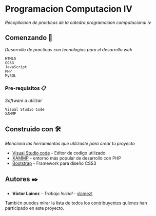 # Programacion Computacion IV

_Recopilacion de practicas de la catedra programacion computacional iv_

## Comenzando 🚀

_Desarrollo de practicas con tecnologias para el desarrollo web_

```
HTML5
CCS3
JavaScript
PHP
MySQL
```

### Pre-requisitos 📋

_Software a utilizar_

```
Visual Studio Code
XAMMP
```

## Construido con 🛠️

_Menciona las herramientas que utilizaste para crear tu proyecto_

* [Visual Studio code](https://code.visualstudio.com/) - Editor de codigo utilizado
* [XAMMP](https://www.apachefriends.org/es/index.html) - entorno más popular de desarrollo con PHP
* [Bootstrap](https://getbootstrap.com/) - Framework para diseño CSS3


## Autores ✒️

* **Víctor Laínez** - *Trabajo Inicial* - [vlainezt](https://github.com/vlainezt)

También puedes mirar la lista de todos los [contribuyentes](https://github.com/vlainezt/programacioniv/contributors) quíenes han participado en este proyecto. 
